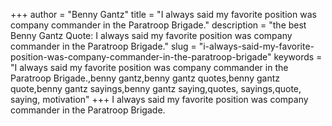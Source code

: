 +++
author = "Benny Gantz"
title = "I always said my favorite position was company commander in the Paratroop Brigade."
description = "the best Benny Gantz Quote: I always said my favorite position was company commander in the Paratroop Brigade."
slug = "i-always-said-my-favorite-position-was-company-commander-in-the-paratroop-brigade"
keywords = "I always said my favorite position was company commander in the Paratroop Brigade.,benny gantz,benny gantz quotes,benny gantz quote,benny gantz sayings,benny gantz saying,quotes, sayings,quote, saying, motivation"
+++
I always said my favorite position was company commander in the Paratroop Brigade.
